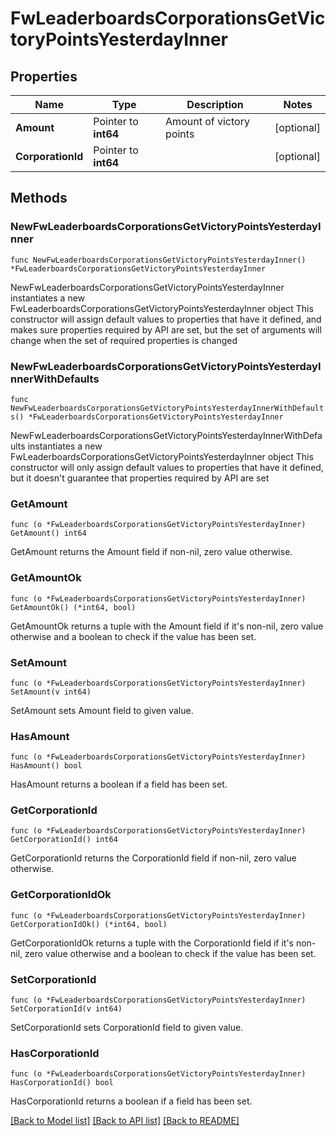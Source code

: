 # FwLeaderboardsCorporationsGetVictoryPointsYesterdayInner

## Properties

Name | Type | Description | Notes
------------ | ------------- | ------------- | -------------
**Amount** | Pointer to **int64** | Amount of victory points | [optional] 
**CorporationId** | Pointer to **int64** |  | [optional] 

## Methods

### NewFwLeaderboardsCorporationsGetVictoryPointsYesterdayInner

`func NewFwLeaderboardsCorporationsGetVictoryPointsYesterdayInner() *FwLeaderboardsCorporationsGetVictoryPointsYesterdayInner`

NewFwLeaderboardsCorporationsGetVictoryPointsYesterdayInner instantiates a new FwLeaderboardsCorporationsGetVictoryPointsYesterdayInner object
This constructor will assign default values to properties that have it defined,
and makes sure properties required by API are set, but the set of arguments
will change when the set of required properties is changed

### NewFwLeaderboardsCorporationsGetVictoryPointsYesterdayInnerWithDefaults

`func NewFwLeaderboardsCorporationsGetVictoryPointsYesterdayInnerWithDefaults() *FwLeaderboardsCorporationsGetVictoryPointsYesterdayInner`

NewFwLeaderboardsCorporationsGetVictoryPointsYesterdayInnerWithDefaults instantiates a new FwLeaderboardsCorporationsGetVictoryPointsYesterdayInner object
This constructor will only assign default values to properties that have it defined,
but it doesn't guarantee that properties required by API are set

### GetAmount

`func (o *FwLeaderboardsCorporationsGetVictoryPointsYesterdayInner) GetAmount() int64`

GetAmount returns the Amount field if non-nil, zero value otherwise.

### GetAmountOk

`func (o *FwLeaderboardsCorporationsGetVictoryPointsYesterdayInner) GetAmountOk() (*int64, bool)`

GetAmountOk returns a tuple with the Amount field if it's non-nil, zero value otherwise
and a boolean to check if the value has been set.

### SetAmount

`func (o *FwLeaderboardsCorporationsGetVictoryPointsYesterdayInner) SetAmount(v int64)`

SetAmount sets Amount field to given value.

### HasAmount

`func (o *FwLeaderboardsCorporationsGetVictoryPointsYesterdayInner) HasAmount() bool`

HasAmount returns a boolean if a field has been set.

### GetCorporationId

`func (o *FwLeaderboardsCorporationsGetVictoryPointsYesterdayInner) GetCorporationId() int64`

GetCorporationId returns the CorporationId field if non-nil, zero value otherwise.

### GetCorporationIdOk

`func (o *FwLeaderboardsCorporationsGetVictoryPointsYesterdayInner) GetCorporationIdOk() (*int64, bool)`

GetCorporationIdOk returns a tuple with the CorporationId field if it's non-nil, zero value otherwise
and a boolean to check if the value has been set.

### SetCorporationId

`func (o *FwLeaderboardsCorporationsGetVictoryPointsYesterdayInner) SetCorporationId(v int64)`

SetCorporationId sets CorporationId field to given value.

### HasCorporationId

`func (o *FwLeaderboardsCorporationsGetVictoryPointsYesterdayInner) HasCorporationId() bool`

HasCorporationId returns a boolean if a field has been set.


[[Back to Model list]](../README.md#documentation-for-models) [[Back to API list]](../README.md#documentation-for-api-endpoints) [[Back to README]](../README.md)


